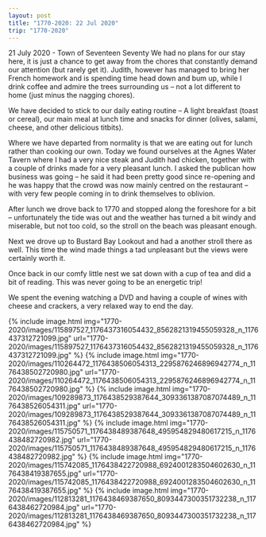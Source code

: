 ```yaml
---
layout: post
title: "1770-2020: 22 Jul 2020"
trip: "1770-2020"
---
```

21 July 2020 - Town of Seventeen Seventy
We had no plans for our stay here, it is just a chance to get away from the chores that constantly demand our attention (but rarely get it). Judith, however has managed to bring her French homework and is spending time head down and bum up, while I drink coffee and admire the trees surrounding us – not a lot different to home (just minus the nagging chores).

We have decided to stick to our daily eating routine – A light breakfast (toast or cereal), our main meal at lunch time and snacks for dinner (olives, salami, cheese, and other delicious titbits).

Where we have departed from normality is that we are eating out for lunch rather than cooking our own. Today we found ourselves at the Agnes Water Tavern where I had a very nice steak and Judith had chicken, together with a couple of drinks made for a very pleasant lunch. I asked the publican how business was going – he said it had been pretty good since re-opening and he was happy that the crowd was now mainly centred on the restaurant – with very few people coming in to drink themselves to oblivion.

After lunch we drove back to 1770 and stopped along the foreshore for a bit – unfortunately the tide was out and the weather has turned a bit windy and miserable, but not too cold, so the stroll on the beach was pleasant enough.

Next we drove up to Bustard Bay Lookout and had a another stroll there as well.  This time the wind made things a tad unpleasant but the views were certainly worth it.

Once back in our comfy little nest we sat down with a cup of tea and did a bit of reading.  This was never going to be an energetic trip!

We spent the evening watching a DVD and having a couple of wines with cheese and crackers, a very relaxed way to end the day.

<div class=images>
    {% include image.html
        img="1770-2020/images/115897527_1176437316054432_8562821319455059328_n_1176437312721099.jpg"
        url="1770-2020/images/115897527_1176437316054432_8562821319455059328_n_1176437312721099.jpg"
    %}
    {% include image.html
        img="1770-2020/images/110264472_1176438506054313_2295876246896942774_n_1176438502720980.jpg"
        url="1770-2020/images/110264472_1176438506054313_2295876246896942774_n_1176438502720980.jpg"
    %}
    {% include image.html
        img="1770-2020/images/109289873_1176438529387644_3093361387087074489_n_1176438526054311.jpg"
        url="1770-2020/images/109289873_1176438529387644_3093361387087074489_n_1176438526054311.jpg"
    %}
    {% include image.html
        img="1770-2020/images/115750571_1176438489387648_495954829480617215_n_1176438482720982.jpg"
        url="1770-2020/images/115750571_1176438489387648_495954829480617215_n_1176438482720982.jpg"
    %}
    {% include image.html
        img="1770-2020/images/115742085_1176438422720988_6924001283504602630_n_1176438419387655.jpg"
        url="1770-2020/images/115742085_1176438422720988_6924001283504602630_n_1176438419387655.jpg"
    %}
    {% include image.html
        img="1770-2020/images/112813281_1176438469387650_8093447300351732238_n_1176438462720984.jpg"
        url="1770-2020/images/112813281_1176438469387650_8093447300351732238_n_1176438462720984.jpg"
    %}

</div>

